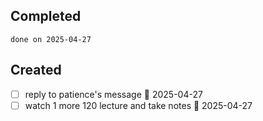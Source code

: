 
## Completed

```tasks
done on 2025-04-27
```

## Created
- [ ] reply to patience's message 📅 2025-04-27 
- [ ] watch 1 more 120 lecture and take notes 📅 2025-04-27 